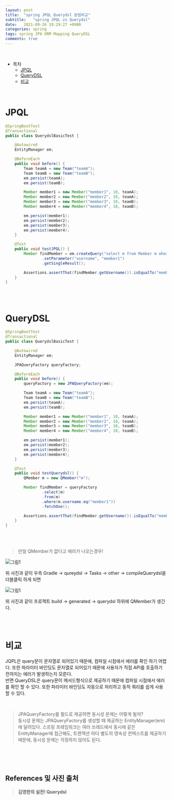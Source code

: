```yaml
---
layout: post
title:  "spring JPQL Querydsl 문법비교"
subtitle:   "spring JPQL vs Querydsl"
date:   2021-09-26 19:29:27 +0900
categories: spring
tags: spring JPA ORM Mapping QueryDSL
comments: true
---
```



<br>

- 목차
	- [JPQL](#jpql)
	- [QueryDSL](#querydsl)
	- [비교](#비교)
    
<br>

# JPQL

```java
@SpringBootTest
@Transactional
public class QuerydslBasicTest {

    @Autowired
    EntityManager em;

    @BeforeEach
    public void before() {
        Team teamA = new Team("teamA");
        Team teamB = new Team("teamB");
        em.persist(teamA);
        em.persist(teamB);

        Member member1 = new Member("member1", 10, teamA);
        Member member2 = new Member("member2", 10, teamA);
        Member member3 = new Member("member3", 10, teamB);
        Member member4 = new Member("member4", 10, teamB);

        em.persist(member1);
        em.persist(member2);
        em.persist(member3);
        em.persist(member4);
    }

    @Test
    public void testJPQL() {
        Member findMember = em.createQuery("select m from Member m where m.username = :username", Member.class)
                .setParameter("username", "member1")
                .getSingleResult();

        Assertions.assertThat(findMember.getUsername()).isEqualTo("member1");
    }
}
```

<br><br>

# QueryDSL

```java
@SpringBootTest
@Transactional
public class QuerydslBasicTest {

    @Autowired
    EntityManager em;

    JPAQueryFactory queryFactory;

    @BeforeEach
    public void before() {
        queryFactory = new JPAQueryFactory(em);

        Team teamA = new Team("teamA");
        Team teamB = new Team("teamB");
        em.persist(teamA);
        em.persist(teamB);

        Member member1 = new Member("member1", 10, teamA);
        Member member2 = new Member("member2", 10, teamA);
        Member member3 = new Member("member3", 10, teamB);
        Member member4 = new Member("member4", 10, teamB);

        em.persist(member1);
        em.persist(member2);
        em.persist(member3);
        em.persist(member4);
    }

    @Test
    public void testQuerydsl() {
        QMember m = new QMember("m");

        Member findMember = queryFactory
                .select(m)
                .from(m)
                .where(m.username.eq("member1"))
                .fetchOne();

        Assertions.assertThat(findMember.getUsername()).isEqualTo("member1");
    }
}
```

<br><br>

> 만일 QMember가 없다고 에러가 나오는경우!

![그림1](https://sehwan-choi.github.io/assets/img/spring/QueryDSL/jpa1.jpg)

위 사진과 같이 우측 Gradle -> qureydsl -> Tasks -> other -> compileQuerydsl을 더블클릭 하게 되면 

![그림1](https://sehwan-choi.github.io/assets/img/spring/QueryDSL/jpa2.jpg)

위 사진과 같이 프로젝트 build -> generated -> querydsl 하위에 QMember가 생긴다.

<br><br>

# 비교

JQPL은 query문이 문자열로 되어있기 때문에, 컴파일 시점에서 에러를 확인 하기 어렵다. 또한 파라미터 바인딩도 문자열로 되어있기 때문에 사용자가 직접 API를 호출하기 전까지는 에러가 발생하는지 모른다. <br>
반면 QueryDSL은 query문이 메서드형식으로 제공하기 때문에 컴파일 시점에서 에러를 확인 할 수 있다. 또한 파라미터 바인딩도 자동으로 처리하고 동적 쿼리를 쉽게 사용할 수 있다.

<br>

> JPAQueryFactory를 필드로 제공하면 동시성 문제는 어떻게 될까? <br> 동시성 문제는 JPAQueryFactory를 생성할 때 제공하는 EntityManager(em)에 달려있다. 스프링 프레임워크는 여러 쓰레드에서 동시에 같은 EntityManager에 접근해도, 트랜잭션 마다 별도의 영속성 컨텍스트를 제공하기 때문에, 동시성 문제는 걱정하지 않아도 된다.

<br><br><br>
## References 및 사진 출처

> __김영한의 실전! Querydsl__
